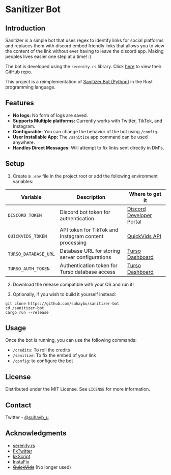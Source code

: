 # Sanitizer Bot

## Introduction

Sanitizer is a simple bot that uses regex to identify links for social platforms and replaces them with discord embed friendly links that allows you to view the content of the link without ever having to leave the discord app. Making peoples lives easier one step at a time! :)

The bot is developed using the `serenity.rs` library. Click [here](https://github.com/serenity-rs/serenity) to view their GitHub repo.

This project is a reimplementation of [Sanitizer Bot (Python)](https://github.com/Suhaybu/sanitizer-bot-py) in the Rust programming language.

## Features

-   **No logs:** No form of logs are saved.
-   **Supports Multiple platforms:** Currently works with Twitter, TikTok, and Instagram.
-   **Configurable:** You can change the behavior of the bot using `/config`.
-   **User Installable App:** The `/sanitize` app command can be used anywhere.
-   **Handles Direct Messages:** Will attempt to fix links sent directly in DM's.


## Setup

1. Create a `.env` file in the project root or add the following environment variables:

| Variable | Description | Where to get it |
|----------|-------------|-----------------|
| `DISCORD_TOKEN` | Discord bot token for authentication | [Discord Developer Portal](https://discord.com/developers/applications) |
| `QUICKVIDS_TOKEN` | API token for TikTok and Instagram content processing | [QuickVids API](https://quickvids.win/dashboard/me) |
| `TURSO_DATABASE_URL` | Database URL for storing server configurations | [Turso Dashboard](https://turso.tech/) |
| `TURSO_AUTH_TOKEN` | Authentication token for Turso database access | [Turso Dashboard](https://turso.tech/) |

2. Download the release compatible with your OS and run it!

3. Optionally, if you wish to build it yourself instead:
```fish
git clone https://github.com/suhaybu/sanitizer-bot
cd /sanitizer-bot
cargo run --release
```

## Usage

Once the bot is running, you can use the following commands:
-   `/credits`: To roll the credits
-   `/sanitize`: To fix the embed of your link
-   `/config`: to configure the bot

## License

Distributed under the MIT License. See `LICENSE` for more information.

## Contact

Twitter - [@suhayb_u](https://twitter.com/suhayb_u)

## Acknowledgments
-   [serenity.rs](https://github.com/serenity-rs/serenity)
-   [FxTwitter](https://github.com/FixTweet/FxTwitter)
-   [kkScript](https://kkscript.com/)
-   [InstaFix](https://github.com/Wikidepia/InstaFix)
-   ~~[QuickVids](https://quickvids.app/)~~ (No longer used)
